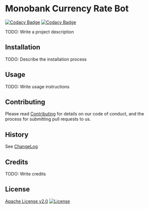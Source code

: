 # Monobank Currency Rate Bot

[![Codacy Badge](https://app.codacy.com/project/badge/Grade/1b6fb233319f4159b1280f2c7d8770d0)](https://www.codacy.com/gl/bot-by/monoratebot/dashboard?utm_source=gitlab.com&utm_medium=referral&utm_content=bot-by/monoratebot&utm_campaign=Badge_Grade)
[![Codacy Badge](https://app.codacy.com/project/badge/Coverage/1b6fb233319f4159b1280f2c7d8770d0)](https://www.codacy.com/gl/bot-by/monoratebot/dashboard?utm_source=gitlab.com&utm_medium=referral&utm_content=bot-by/monoratebot&utm_campaign=Badge_Coverage)

TODO: Write a project description

## Installation

TODO: Describe the installation process

## Usage

TODO: Write usage instructions

## Contributing

Please read [Contributing](contributing.md) for details on our code of conduct, and the process for submitting pull requests to us.

## History

See [ChangeLog](changelog.md)

## Credits

TODO: Write credits

## License

[Apache License v2.0](LICENSE)
[![License](https://img.shields.io/badge/license-Apache%202.0-blue.svg?style=flat)](http://www.apache.org/licenses/LICENSE-2.0.html)
